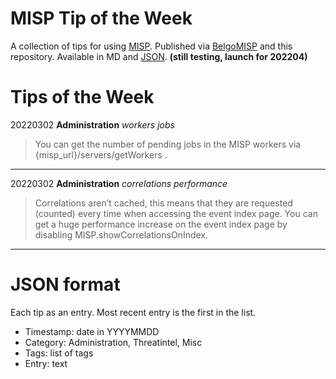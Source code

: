 # MISP Tip of the Week

A collection of tips for using [MISP](https://www.misp-project.org/). Published via [BelgoMISP](https://twitter.com/belgomisp) and this repository. Available in MD and [JSON](https://raw.githubusercontent.com/cudeso/misp-tip-of-the-week/misp-tip-of-the-week.json). **(still testing, launch for 202204)**

# Tips of the Week


20220302 **Administration** *workers* *jobs* 

>You can get the number of pending jobs in the MISP workers via {misp_url}/servers/getWorkers .

*** 


20220302 **Administration** *correlations* *performance* 

>Correlations aren’t cached, this means that they are requested (counted) every time when accessing the event index page. You can get a huge performance increase on the event index page by disabling MISP.showCorrelationsOnIndex.

*** 



# JSON format

Each tip as an entry. Most recent entry is the first in the list.
* Timestamp: date in YYYYMMDD
* Category: Administration, Threatintel, Misc
* Tags: list of tags
* Entry: text

